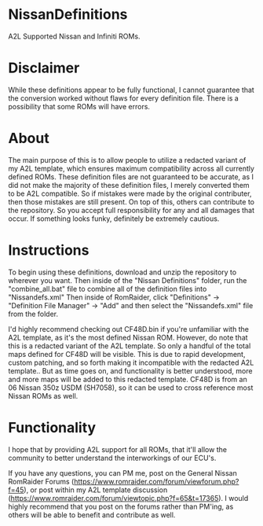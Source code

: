 # NissanDefinitions
A2L Supported Nissan and Infiniti ROMs. 

# Disclaimer

While these definitions appear to be fully functional, I cannot guarantee that the conversion worked without flaws for every definition file. There is a possibility that some ROMs will have errors. 

# About

The main purpose of this is to allow people to utilize a redacted variant of my A2L template, which ensures maximum compatibility across all currently defined ROMs. These definition files are not guaranteed to be accurate, as I did not make the majority of these definition files, I merely converted them to be A2L compatible. So if mistakes were made by the original contributer, then those mistakes are still present. On top of this, others can contribute to the repository. So you accept full responsibility for any and all damages that occur. If something looks funky, definitely be extremely cautious.

# Instructions 

To begin using these definitions, download and unzip the repository to wherever you want. Then inside of the "Nissan Definitions" folder, run the "combine_all.bat" file to combine all of the definition files into "Nissandefs.xml" Then inside of RomRaider, click "Definitions" -> "Definition File Manager" -> "Add" and then select the "Nissandefs.xml" file from the folder. 

I'd highly recommend checking out CF48D.bin if you're unfamiliar with the A2L template, as it's the most defined Nissan ROM. However, do note that this is a redacted variant of the A2L template. So only a handful of the total maps defined for CF48D will be visible. This is due to rapid development, custom patching, and so forth making it incompatible with the redacted A2L template.. But as time goes on, and functionality is better understood, more and more maps will be added to this redacted template. CF48D is from an 06 Nissan 350z USDM (SH7058), so it can be used to cross reference most Nissan ROMs as well. 

# Functionality

I hope that by providing A2L support for all ROMs, that it'll allow the community to better understand the interworkings of our ECU's.

If you have any questions, you can PM me, post on the General Nissan RomRaider Forums (https://www.romraider.com/forum/viewforum.php?f=45), or post within my A2L template discussion (https://www.romraider.com/forum/viewtopic.php?f=65&t=17365). I would highly recommend that you post on the forums rather than PM'ing, as others will be able to benefit and contribute as well. 
